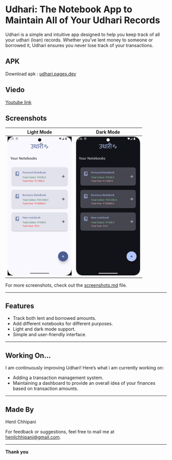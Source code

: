 # Udhari: The Notebook App to Maintain All of Your Udhari Records

Udhari is a simple and intuitive app designed to help you keep track of all your udhari (loan) records. Whether you’ve lent money to someone or borrowed it, Udhari ensures you never lose track of your transactions.


## APK
Download apk : [udhari.pages.dev](https://udhari.pages.dev/)

## Viedo
[Youtube link](https://youtu.be/5X0QFZvolsg?si=S2NYCSRB9_IZmA9T)

## Screenshots

| Light Mode                                                                       | Dark Mode                                                                        |
|----------------------------------------------------------------------------------|----------------------------------------------------------------------------------|
| <img src="screenshot/newUi1.jpg" alt="Personal Notebook Screenshot" width="200"> | <img src="screenshot/newUi2.png" alt="Business Notebook Screenshot" width="200"> |

For more screenshots, check out the [screenshots.md](SCREENSHOT.md) file.

---

## Features
- Track both lent and borrowed amounts.
- Add different notebooks for different purposes.
- Light and dark mode support.
- Simple and user-friendly interface.

---

## Working On...
I am continuously improving Udhari! Here’s what i am currently working on:
- Adding a transaction management system.
- Maintaining a dashboard to provide an overall idea of your finances based on transaction amounts.

---

## Made By
Henil Chhipani

For feedback or suggestions, feel free to mail me at [henilchhipani@gmail.com](mailto:henilchhipani@gmail.com).

---

**Thank you**

